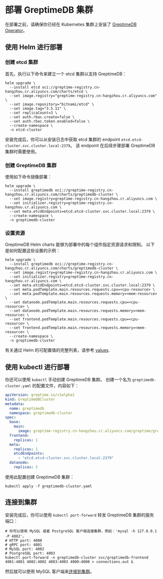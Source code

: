 # 部署 GreptimeDB 集群

在部署之前，请确保你已经在 Kubernetes 集群上安装了 [GreptimeDB Operator](/user-guide/deployments/deploy-on-kubernetes/manage-greptimedb-operator/deploy-greptimedb-operator.md)。

## 使用 Helm 进行部署

### 创建 etcd 集群

首先，执行以下命令来建立一个 etcd 集群以支持 GreptimeDB：

```shell
helm upgrade \
  --install etcd oci://greptime-registry.cn-hangzhou.cr.aliyuncs.com/charts/etcd \
  --set image.registry="greptime-registry.cn-hangzhou.cr.aliyuncs.com" \
  --set image.repository="bitnami/etcd" \
  --set image.tag="3.5.11" \
  --set replicaCount=3 \
  --set auth.rbac.create=false \
  --set auth.rbac.token.enabled=false \
  --create-namespace \
  -n etcd-cluster
```


安装完成后，你可以从安装日志中获取 etcd 集群的 endpoint `etcd.etcd-cluster.svc.cluster.local:2379`。
该 endpoint 在后续步骤部署 GreptimeDB 集群时需要使用。

### 创建 GreptimeDB 集群

使用如下命令镜像部署：

```shell
helm upgrade \
  --install greptimedb oci://greptime-registry.cn-hangzhou.cr.aliyuncs.com/charts/greptimedb-cluster \
  --set image.registry=greptime-registry.cn-hangzhou.cr.aliyuncs.com \
  --set initializer.registry=greptime-registry.cn-hangzhou.cr.aliyuncs.com \
  --set meta.etcdEndpoints=etcd.etcd-cluster.svc.cluster.local:2379 \
  --create-namespace \
  -n greptimedb-cluster
```

### 设置资源

GreptimeDB Helm charts 能够为部署中的每个组件指定资源请求和限制。
以下是如何配置这些设置的示例：

```shell
helm upgrade \ 
  --install greptimedb oci://greptime-registry.cn-hangzhou.cr.aliyuncs.com/charts/greptimedb-cluster \
  --set image.registry=greptime-registry.cn-hangzhou.cr.aliyuncs.com \
  --set initializer.registry=greptime-registry.cn-hangzhou.cr.aliyuncs.com \
  --set meta.etcdEndpoints=etcd.etcd-cluster.svc.cluster.local:2379 \
  --set meta.podTemplate.main.resources.requests.cpu=<cpu-resource> \
  --set meta.podTemplate.main.resources.requests.memory=<mem-resource> \
  --set datanode.podTemplate.main.resources.requests.cpu=<cpu-resource> \
  --set datanode.podTemplate.main.resources.requests.memory=<mem-resource> \
  --set frontend.podTemplate.main.resources.requests.cpu=<cpu-resource> \
  --set frontend.podTemplate.main.resources.requests.memory=<mem-resource> \
  --create-namespace \
  -n greptimedb-cluster
```

有关通过 Helm 的可配置值的完整列表，请参考 [values](https://github.com/GreptimeTeam/helm-charts/blob/main/charts/greptimedb-cluster/README.md#values).


## 使用 kubectl 进行部署

你还可以使用 `kubectl` 手动创建 GreptimeDB 集群。
创建一个名为 `greptimedb-cluster.yaml` 的配置文件，内容如下：

```yml
apiVersion: greptime.io/v1alpha1
kind: GreptimeDBCluster
metadata:
  name: greptimedb
  namespace: greptimedb-cluster
spec:
  base:
    main:
      image: greptime-registry.cn-hangzhou.cr.aliyuncs.com/greptime/greptimedb:latest
  frontend:
    replicas: 1
  meta:
    replicas: 1
    etcdEndpoints:
      - "etcd.etcd-cluster.svc.cluster.local:2379"
  datanode:
    replicas: 3
```

使用此配置创建 GreptimeDB 集群：

```shell
kubectl apply -f greptimedb-cluster.yaml
```

## 连接到集群

安装完成后，你可以使用 `kubectl port-forward` 转发 GreptimeDB 集群的服务端口：

```shell
# 你可以使用 MySQL 或者 PostgreSQL 客户端连接集群，例如：'mysql -h 127.0.0.1 -P 4002'。
# HTTP port: 4000
# gRPC port: 4001
# MySQL port: 4002
# PostgreSQL port: 4003
kubectl port-forward -n greptimedb-cluster svc/greptimedb-frontend 4001:4001 4002:4002 4003:4003 4000:4000 > connections.out &
```

然后就可以使用 MySQL 客户端来[连接到集群](/user-guide/protocols/mysql.md#连接到服务端)。
